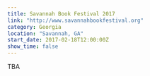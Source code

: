 ```yaml
---
title: Savannah Book Festival 2017
link: "http://www.savannahbookfestival.org"
category: Georgia
location: "Savannah, GA"
start_date: 2017-02-18T12:00:00Z
show_time: false
---
```

TBA
